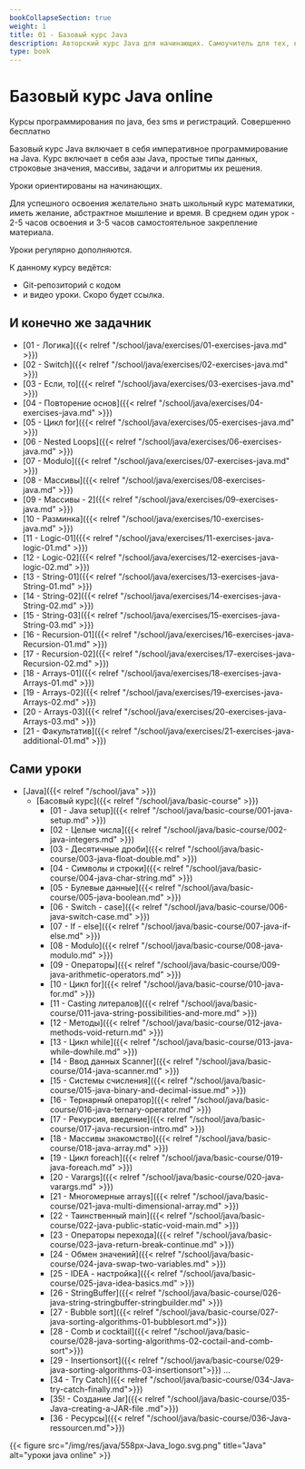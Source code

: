 ```yaml
---
bookCollapseSection: true
weight: 1
title: 01 - Базовый курс Java
description: Авторский курс Java для начинающих. Самоучитель для тех, кто хочет учиться online. Базовый курс Java включает в себя императивное программирование на Java. Курс включает в себя азы Java, простые типы данных, строковые значения, массивы, задачи и алгоритмы их решения.
type: book 
---
```


# Базовый курс Java online

Курсы программирования по java, без sms и регистраций. Совершенно бесплатно

Базовый курс Java включает в себя императивное программирование на Java. Курс включает в себя азы Java, простые типы данных, строковые значения, массивы, задачи и алгоритмы их решения. 

Уроки ориентированы на начинающих. 

Для успешного освоения желательно знать школьный курс математики, иметь желание, абстрактное мышление и время. В среднем один урок - 2-5 часов освоения и 3-5 часов самостоятельное закрепление материала.

Уроки регулярно дополняются.

К данному курсу ведётся:
- Git-репозиторий с кодом
- и видео уроки.
Скоро будет ссылка.

## И конечно же задачник

- [01 - Логика]({{< relref "/school/java/exercises/01-exercises-java.md" >}})
- [02 - Switch]({{< relref "/school/java/exercises/02-exercises-java.md" >}})
- [03 - Если, то]({{< relref "/school/java/exercises/03-exercises-java.md" >}})
- [04 - Повторение основ]({{< relref "/school/java/exercises/04-exercises-java.md" >}})
- [05 - Цикл for]({{< relref "/school/java/exercises/05-exercises-java.md" >}})
- [06 - Nested Loops]({{< relref "/school/java/exercises/06-exercises-java.md" >}})
- [07 - Modulo]({{< relref "/school/java/exercises/07-exercises-java.md" >}})
- [08 - Массивы]({{< relref "/school/java/exercises/08-exercises-java.md" >}})
- [09 - Массивы - 2]({{< relref "/school/java/exercises/09-exercises-java.md" >}})
- [10 - Разминка]({{< relref "/school/java/exercises/10-exercises-java.md" >}})
- [11 - Logic-01]({{< relref "/school/java/exercises/11-exercises-java-logic-01.md" >}})
- [12 - Logic-02]({{< relref "/school/java/exercises/12-exercises-java-logic-02.md" >}})
- [13 - String-01]({{< relref "/school/java/exercises/13-exercises-java-String-01.md" >}})
- [14 - String-02]({{< relref "/school/java/exercises/14-exercises-java-String-02.md" >}})
- [15 - String-03]({{< relref "/school/java/exercises/15-exercises-java-String-03.md" >}})
- [16 - Recursion-01]({{< relref "/school/java/exercises/16-exercises-java-Recursion-01.md" >}})
- [17 - Recursion-02]({{< relref "/school/java/exercises/17-exercises-java-Recursion-02.md" >}})
- [18 - Arrays-01]({{< relref "/school/java/exercises/18-exercises-java-Arrays-01.md" >}})
- [19 - Arrays-02]({{< relref "/school/java/exercises/19-exercises-java-Arrays-02.md" >}})
- [20 - Arrays-03]({{< relref "/school/java/exercises/20-exercises-java-Arrays-03.md" >}})
- [21 - Факультатив]({{< relref "/school/java/exercises/21-exercises-java-additional-01.md" >}})
    
    
## Сами уроки

- [Java]({{< relref "/school/java" >}})
  - [Басовый курс]({{< relref "/school/java/basic-course" >}})
    - [01 - Java setup]({{< relref "/school/java/basic-course/001-java-setup.md" >}})
    - [02 - Целые числа]({{< relref "/school/java/basic-course/002-java-integers.md" >}})
    - [03 - Десятичные дроби]({{< relref "/school/java/basic-course/003-java-float-double.md" >}})
    - [04 - Символы и строки]({{< relref "/school/java/basic-course/004-java-char-string.md" >}})
    - [05 - Булевые данные]({{< relref "/school/java/basic-course/005-java-boolean.md" >}})
    - [06 - Switch - case]({{< relref "/school/java/basic-course/006-java-switch-case.md" >}})
    - [07 - If - else]({{< relref "/school/java/basic-course/007-java-if-else.md" >}})
    - [08 - Modulo]({{< relref "/school/java/basic-course/008-java-modulo.md" >}})
    - [09 - Операторы]({{< relref "/school/java/basic-course/009-java-arithmetic-operators.md" >}})
    - [10 - Цикл for]({{< relref "/school/java/basic-course/010-java-for.md" >}})
    - [11 - Casting литералов]({{< relref "/school/java/basic-course/011-java-string-possibilities-and-more.md" >}})
    - [12 - Методы]({{< relref "/school/java/basic-course/012-java-methods-void-return.md" >}})
    - [13 - Цикл while]({{< relref "/school/java/basic-course/013-java-while-dowhile.md" >}})
    - [14 - Ввод данных Scanner]({{< relref "/school/java/basic-course/014-java-scanner.md" >}})
    - [15 - Системы счисления]({{< relref "/school/java/basic-course/015-java-binary-and-decimal-issue.md" >}})
    - [16 - Тернарный оператор]({{< relref "/school/java/basic-course/016-java-ternary-operator.md" >}})
    - [17 - Рекурсия, введение]({{< relref "/school/java/basic-course/017-java-recursion-intro.md" >}})
    - [18 - Массивы знакомство]({{< relref "/school/java/basic-course/018-java-array.md" >}})
    - [19 - Цикл foreach]({{< relref "/school/java/basic-course/019-java-foreach.md" >}})
    - [20 - Varargs]({{< relref "/school/java/basic-course/020-java-varargs.md" >}})
    - [21 - Многомерные arrays]({{< relref "/school/java/basic-course/021-java-multi-dimensional-array.md" >}})
    - [22 - Таинственный main]({{< relref "/school/java/basic-course/022-java-public-static-void-main.md" >}})
    - [23 - Операторы перехода]({{< relref "/school/java/basic-course/023-java-return-break-continue.md" >}})
    - [24 - Обмен значений]({{< relref "/school/java/basic-course/024-java-swap-two-variables.md" >}})
    - [25 - IDEA - настройка]({{< relref "/school/java/basic-course/025-java-idea-basics.md" >}})
    - [26 - StringBuffer]({{< relref "/school/java/basic-course/026-java-string-stringbuffer-stringbuilder.md" >}})
    - [27 - Bubble sort]({{< relref "/school/java/basic-course/027-java-sorting-algorithms-01-bubblesort.md">}})
    - [28 - Comb и cocktail]({{< relref "/school/java/basic-course/028-java-sorting-algorithms-02-coctail-and-comb-sort">}})
    - [29 - Insertionsort]({{< relref "/school/java/basic-course/029-java-sorting-algorithms-03-insertionsort">}})
    ...
    - [34 - Try Catch]({{< relref "/school/java/basic-course/034-Java-try-catch-finally.md">}})
    - [35! - Создание Jar]({{< relref "/school/java/basic-course/035-Java-creating-a-JAR-file .md">}})
    - [36 - Ресурсы]({{< relref "/school/java/basic-course/036-Java-ressourcen.md">}})

    
{{< figure src="/img/res/java/558px-Java_logo.svg.png" title="Java" alt="уроки java online" >}}